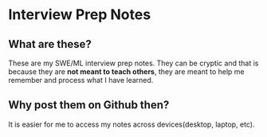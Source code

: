# Interview Prep Notes

## What are these?
These are my SWE/ML interview prep notes. They can be cryptic and
that is because they are **not meant to teach others**, they are meant to help me
remember and process what I have learned.

## Why post them on Github then?
It is easier for me to access my notes across devices(desktop, laptop, etc).
